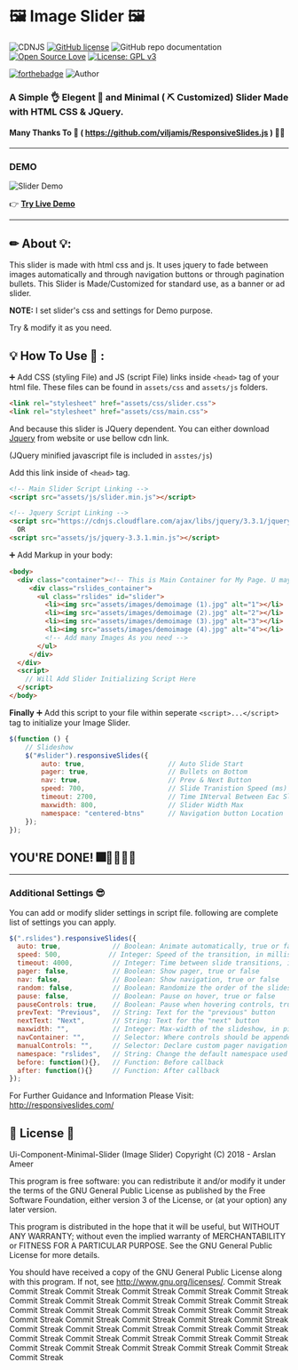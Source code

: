 # 🖼 Image Slider 🖼 
![CDNJS](https://img.shields.io/cdnjs/v/jquery.svg)
[![GitHub license](https://img.shields.io/github/license/ArslanAmeer/Ui-Component-Minimal-Slider.svg)](https://github.com/ArslanAmeer/Ui-Component-Minimal-Slider/blob/master/LICENSE)
![GitHub repo documentation](https://img.shields.io/badge/Documentation-Proper-brightgreen.svg)
[![Open Source Love](https://badges.frapsoft.com/os/v1/open-source.png?v=103)](https://github.com/ellerbrock/open-source-badges/)
[![License: GPL v3](https://img.shields.io/badge/License-GPL%20v3-blue.svg)](https://www.gnu.org/licenses/gpl-3.0)

[![forthebadge](https://forthebadge.com/images/badges/built-with-love.svg)](https://forthebadge.com)
![Author](https://img.shields.io/badge/Author-Arslan_Ameer-lightgrey.svg)

### A Simple 👌 Elegent 💎 and Minimal  ( ⛏ Customized) Slider Made with HTML CSS &amp; JQuery. 
#### Many Thanks To 🙏 ( https://github.com/viljamis/ResponsiveSlides.js ) 🙇‍♂️
---
### DEMO 

![Slider Demo](assets/images/demo.gif "Responsive Slider")

👉 **[Try Live Demo](https://arslanameer.github.io/Ui-Component-Minimal-Slider/)**

---
## ✏ About 💡:

This slider is made with html css and js. It uses jquery to fade between images automatically and through navigation buttons
or through pagination bullets.
This Slider is Made/Customized for standard use, as a banner or ad slider. 

**NOTE:** I set slider's css and settings for Demo purpose.

Try & modify it as you need.

## 💡 How To Use 🔬 :

➕ Add CSS (styling File) and JS (script File) links inside `<head>` tag of your html file.
These files can be found in `assets/css` and `assets/js` folders.

```html
<link rel="stylesheet" href="assets/css/slider.css">
<link rel="stylesheet" href="assets/css/main.css">
```
And because this slider is JQuery dependent. You can either download [Jquery](https://jquery.com/) from website or use bellow cdn link.

(JQuery minified javascript file is included in `asstes/js`)

Add this link inside of `<head>` tag.
```html
<!-- Main Slider Script Linking -->
<script src="assets/js/slider.min.js"></script>

<!-- Jquery Script Linking -->
<script src="https://cdnjs.cloudflare.com/ajax/libs/jquery/3.3.1/jquery.min.js"></script>
  OR
<script src="assets/js/jquery-3.3.1.min.js"></script>
```

➕ Add Markup in your body:
```html
<body>
  <div class="container"><!-- This is Main Container for My Page. U may need it or not. Creat or Modify as per your Need -->
     <div class="rslides_container">
       <ul class="rslides" id="slider">
         <li><img src="assets/images/demoimage (1).jpg" alt="1"></li>
         <li><img src="assets/images/demoimage (2).jpg" alt="2"></li>
         <li><img src="assets/images/demoimage (3).jpg" alt="3"></li>
         <li><img src="assets/images/demoimage (4).jpg" alt="4"></li>
         <!-- Add many Images As you need -->
       </ul>
     </div>
  </div>
  <script>
    // Will Add Slider Initializing Script Here
  </script>
</body>
```

**Finally**
➕ Add this script to your file within seperate `<script>...</script>` tag to initialize your Image Slider.
```js
$(function () {    
    // Slideshow
    $("#slider").responsiveSlides({
        auto: true,                     // Auto Slide Start
        pager: true,                    // Bullets on Bottom
        nav: true,                      // Prev & Next Button 
        speed: 700,                     // Slide Tranistion Speed (ms)
        timeout: 2700,                  // Time INterval Between Eac Slider (ms)
        maxwidth: 800,                  // Slider Width Max
        namespace: "centered-btns"      // Navigation button Location
    });
});
```

  ## YOU'RE DONE! 🎆🎇🎉👏👏
---

### Additional Settings 😎

You can add or modify slider settings in script file. following are complete list of settings you can apply.
```js
$(".rslides").responsiveSlides({
  auto: true,             // Boolean: Animate automatically, true or false
  speed: 500,            // Integer: Speed of the transition, in milliseconds
  timeout: 4000,          // Integer: Time between slide transitions, in milliseconds
  pager: false,           // Boolean: Show pager, true or false
  nav: false,             // Boolean: Show navigation, true or false
  random: false,          // Boolean: Randomize the order of the slides, true or false
  pause: false,           // Boolean: Pause on hover, true or false
  pauseControls: true,    // Boolean: Pause when hovering controls, true or false
  prevText: "Previous",   // String: Text for the "previous" button
  nextText: "Next",       // String: Text for the "next" button
  maxwidth: "",           // Integer: Max-width of the slideshow, in pixels
  navContainer: "",       // Selector: Where controls should be appended to, default is after the 'ul'
  manualControls: "",     // Selector: Declare custom pager navigation
  namespace: "rslides",   // String: Change the default namespace used
  before: function(){},   // Function: Before callback
  after: function(){}     // Function: After callback
});
```

For Further Guidance and Information Please Visit:  http://responsiveslides.com/


## 📄 License  🔐

Ui-Component-Minimal-Slider (Image Slider)
Copyright (C) 2018  - Arslan Ameer

This program is free software: you can redistribute it and/or modify
it under the terms of the GNU General Public License as published by
the Free Software Foundation, either version 3 of the License, or
(at your option) any later version.

This program is distributed in the hope that it will be useful,
but WITHOUT ANY WARRANTY; without even the implied warranty of
MERCHANTABILITY or FITNESS FOR A PARTICULAR PURPOSE.  See the
GNU General Public License for more details.

You should have received a copy of the GNU General Public License
along with this program.  If not, see <http://www.gnu.org/licenses/>.
C o m m i t   S t r e a k  
 C o m m i t   S t r e a k  
 C o m m i t   S t r e a k  
 C o m m i t   S t r e a k  
 C o m m i t   S t r e a k  
 C o m m i t   S t r e a k  
 C o m m i t   S t r e a k  
 C o m m i t   S t r e a k  
 C o m m i t   S t r e a k  
 C o m m i t   S t r e a k  
 C o m m i t   S t r e a k  
 C o m m i t   S t r e a k  
 C o m m i t   S t r e a k  
 C o m m i t   S t r e a k  
 C o m m i t   S t r e a k  
 C o m m i t   S t r e a k  
 C o m m i t   S t r e a k  
 C o m m i t   S t r e a k  
 C o m m i t   S t r e a k  
 C o m m i t   S t r e a k  
 C o m m i t   S t r e a k  
 C o m m i t   S t r e a k  
 C o m m i t   S t r e a k  
 C o m m i t   S t r e a k  
 C o m m i t   S t r e a k  
 C o m m i t   S t r e a k  
 C o m m i t   S t r e a k  
 C o m m i t   S t r e a k  
 C o m m i t   S t r e a k  
 C o m m i t   S t r e a k  
 C o m m i t   S t r e a k  
 C o m m i t   S t r e a k  
 C o m m i t   S t r e a k  
 C o m m i t   S t r e a k  
 C o m m i t   S t r e a k  
 C o m m i t   S t r e a k  
 C o m m i t   S t r e a k  
 